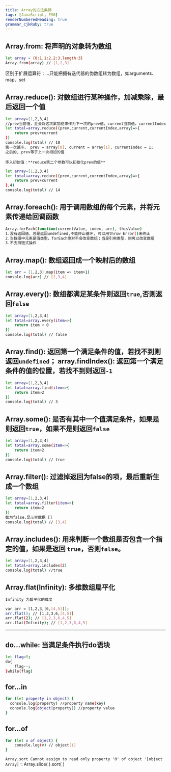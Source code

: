```yaml
---
title: Array的方法集锦
tags: [JavaScript, ES6]
renderNumberedHeading: true
grammar_cjkRuby: true
---
```


## Array.from: 将声明的对象转为数组
```bash
let array = {0:1,1:2,2:3,length:3}
Array.from(array) // [1,2,3]
```
区别于扩展运算符：...只能把拥有迭代器的伪数组转为数组，如arguments、map、set

## Array.reduce(): 对数组进行某种操作，加减乘除，最后返回一个值
```bash
let array=[1,2,3,4]
//prev当前值，且会将这次累加结果作为下一次的prev值，current当前值，currentIndex当前索引，array数组
let total=array.reduce((prev,current,currentIndex,array)=>{
    return prev+current
})
console.log(total) // 10
第一次循环， prev = array[0], current = array[1], currentIndex = 1;
之后的, prev等于上一次相加的值
```
`传入初始值：**reduce第二个参数可以初始化prev的值**`
```bash
let array=[1,2,3,4]
let total=array.reduce((prev,current,currentIndex,array)=>{
    return prev+current
},4)
console.log(total) // 14
```
## Array.foreach(): 用于调用数组的每个元素，并将元素传递给回调函数
```bash
Array.forEach(function(currentValue, index, arr), thisValue)
1.没有返回值，总是返回undefined,不能终止循环, 可以用throw Error()来终止
2.当数组中元素是值类型，forEach绝对不会改变数组；当是引用类型，则可以改变数组
3.不支持链式操作
```
## Array.map(): 数组返回成一个映射后的数组
```bash
let arr = [1,2,3].map(item => item+1)
console.log(arr) // [2,3,4]
```

## Array.every(): 数组都满足某条件则返回`true`,否则返回`false`
```bash
let array=[1,2,3,4]
let total=array.every(item=>{
    return item < 0
})
console.log(total) // false
```

## Array.find(): 返回第一个满足条件的值，若找不到则返回`undefined`； array.findIndex(): 返回第一个满足条件的值的位置，若找不到则返回`-1`
```bash
let array=[1,2,3,4]
let total=array.find(item=>{
    return item>2
})
console.log(total) // 3
```

## Array.some(): 是否有其中一个值满足条件，如果是则返回`true`，如果不是则返回`false`
```bash
let array=[1,2,3,4]
let total=array.some(item=>{
    return item>2
})
console.log(total) // true
```

## Array.filter(): 过滤掉返回为false的项，最后重新生成一个数组
```bash
let array=[1,2,3,4]
let total=array.filter(item=>{
    return item>2
})
都为false,显示空数据 []
console.log(total) // [3,4]
```
## Array.includes(): 用来判断一个数组是否包含一个指定的值，如果是返回 `true`，否则`false`。
```bash
let array=[1,2,3,4]
let total=array.includes(2)
console.log(total) //true
```
## Array.flat(Infinity): 多维数组扁平化
```bash
Infinity 为扁平化的维度

var arr = [1,2,3,[6,[4,5]]];
arr.flat(); // [1,2,3,6,[4,5]]
arr.flat(2); // [1,2,3,6,4,5]
arr.flat(Infinity); // [1,2,3,6,4,5]
```
___

## do...while: 当满足条件执行do语块
```bash
let flag=5;
do{
	flag--;
}while(flag)
```

## for...in
```bash
for (let property in object) {
  console.log(property) //property name(key)
  console.log(object[property]) //property value
}
```

## for...of
```bash
for (let v of object) {
 	console.log(v) // object[i]
}
```

`Array.sort Cannot assign to read only property '0' of object '[object Array]'`:  Array.slice( ).sort( )